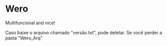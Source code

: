 # Wero
Multifuncional and nice!

Caso baixe o arquivo chamado "versão.txt", pode deletar.
Se você perder a pasta "Wero_Arq"
